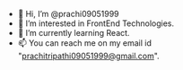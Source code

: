 - 👋 Hi, I’m @prachi09051999
- 👀 I’m interested in FrontEnd Technologies.
- 🌱 I’m currently learning React.
- 📫 You can reach me on my email id "prachitripathi09051999@gmail.com".

<!---
prachi09051999/prachi09051999 is a ✨ special ✨ repository because its `README.md` (this file) appears on your GitHub profile.
You can click the Preview link to take a look at your changes.
--->
